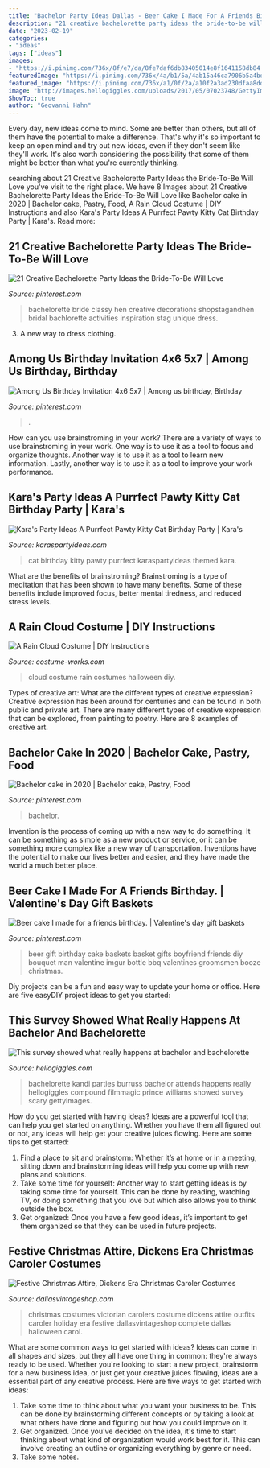 ```yaml
---
title: "Bachelor Party Ideas Dallas - Beer Cake I Made For A Friends Birthday."
description: "21 creative bachelorette party ideas the bride-to-be will love"
date: "2023-02-19"
categories:
- "ideas"
tags: ["ideas"]
images:
- "https://i.pinimg.com/736x/8f/e7/da/8fe7daf6db83405014e8f1641158db84.jpg"
featuredImage: "https://i.pinimg.com/736x/4a/b1/5a/4ab15a46ca7906b5a4bde897c8925354.jpg"
featured_image: "https://i.pinimg.com/736x/a1/0f/2a/a10f2a3ad230dfaa8ddd8d685b2d46d3.jpg"
image: "http://images.hellogiggles.com/uploads/2017/05/07023748/GettyImages-481540397.jpg"
ShowToc: true
author: "Geovanni Hahn"
---
```



Every day, new ideas come to mind. Some are better than others, but all of them have the potential to make a difference. That's why it's so important to keep an open mind and try out new ideas, even if they don't seem like they'll work. It's also worth considering the possibility that some of them might be better than what you're currently thinking.

	

		
searching about 21 Creative Bachelorette Party Ideas the Bride-To-Be Will Love you've visit to the right place. We have 8 Images about 21 Creative Bachelorette Party Ideas the Bride-To-Be Will Love like Bachelor cake in 2020 | Bachelor cake, Pastry, Food, A Rain Cloud Costume | DIY Instructions and also Kara&#039;s Party Ideas A Purrfect Pawty Kitty Cat Birthday Party | Kara&#039;s. Read more:
		
    
## 21 Creative Bachelorette Party Ideas The Bride-To-Be Will Love

<img loading=lazy src="https://i.pinimg.com/736x/8f/e7/da/8fe7daf6db83405014e8f1641158db84.jpg" onerror="this.onerror=null;this.src='https://tse1.mm.bing.net/th?id=OIP.fMqC-eigiIKfO0Rk4n1MXwHaO0&amp;pid=15.1';" alt="21 Creative Bachelorette Party Ideas the Bride-To-Be Will Love">

_Source: pinterest.com_

>bachelorette bride classy hen creative decorations shopstagandhen bridal bachlorette activities inspiration stag unique dress. 

	

3. A new way to dress clothing.

    
## Among Us Birthday Invitation 4x6 5x7 | Among Us Birthday, Birthday

<img loading=lazy src="https://i.pinimg.com/736x/a1/0f/2a/a10f2a3ad230dfaa8ddd8d685b2d46d3.jpg" onerror="this.onerror=null;this.src='https://tse2.mm.bing.net/th?id=OIP.qDwGamfNZuepJRCJCS-LrAHaKX&amp;pid=15.1';" alt="Among Us Birthday Invitation 4x6 5x7 | Among us birthday, Birthday">

_Source: pinterest.com_

>. 

	

How can you use brainstroming in your work?
There are a variety of ways to use brainstroming in your work. One way is to use it as a tool to focus and organize thoughts. Another way is to use it as a tool to learn new information. Lastly, another way is to use it as a tool to improve your work performance.

    
## Kara&#039;s Party Ideas A Purrfect Pawty Kitty Cat Birthday Party | Kara&#039;s

<img loading=lazy src="https://karaspartyideas.com/wp-content/uploads/2018/11/A-Purrfect-Pawty-Kitty-Cat-Birthday-Party-via-Karas-Party-Ideas-KarasPartyIdeas.com7_.jpg" onerror="this.onerror=null;this.src='https://tse4.mm.bing.net/th?id=OIP.zUi4V7MgVYL0P4lC9Z3ofgHaJ3&amp;pid=15.1';" alt="Kara&#039;s Party Ideas A Purrfect Pawty Kitty Cat Birthday Party | Kara&#039;s">

_Source: karaspartyideas.com_

>cat birthday kitty pawty purrfect karaspartyideas themed kara. 

	

What are the benefits of brainstroming?
Brainstroming is a type of meditation that has been shown to have many benefits. Some of these benefits include improved focus, better mental tiredness, and reduced stress levels.

    
## A Rain Cloud Costume | DIY Instructions

<img loading=lazy src="https://photos.costume-works.com/full/a_rain_cloud.jpg" onerror="this.onerror=null;this.src='https://tse1.mm.bing.net/th?id=OIP.H4BrP6XC1x27hNgeyfQTOAHaPz&amp;pid=15.1';" alt="A Rain Cloud Costume | DIY Instructions">

_Source: costume-works.com_

>cloud costume rain costumes halloween diy. 

	

Types of creative art: What are the different types of creative expression?
Creative expression has been around for centuries and can be found in both public and private art. There are many different types of creative expression that can be explored, from painting to poetry. Here are 8 examples of creative art.

    
## Bachelor Cake In 2020 | Bachelor Cake, Pastry, Food

<img loading=lazy src="https://i.pinimg.com/736x/47/2b/d3/472bd3e85557dd73b6077319130177d4.jpg" onerror="this.onerror=null;this.src='https://tse4.mm.bing.net/th?id=OIP.VQnV22Dyh_IfMkVGSWXOiQHaJ3&amp;pid=15.1';" alt="Bachelor cake in 2020 | Bachelor cake, Pastry, Food">

_Source: pinterest.com_

>bachelor. 

	

Invention is the process of coming up with a new way to do something. It can be something as simple as a new product or service, or it can be something more complex like a new way of transportation. Inventions have the potential to make our lives better and easier, and they have made the world a much better place.

    
## Beer Cake I Made For A Friends Birthday. | Valentine&#039;s Day Gift Baskets

<img loading=lazy src="https://i.pinimg.com/736x/4a/b1/5a/4ab15a46ca7906b5a4bde897c8925354.jpg" onerror="this.onerror=null;this.src='https://tse3.mm.bing.net/th?id=OIP.yO4oFyKXs9qd5fu6SRJ8AwHaJ4&amp;pid=15.1';" alt="Beer cake I made for a friends birthday. | Valentine&#039;s day gift baskets">

_Source: pinterest.com_

>beer gift birthday cake baskets basket gifts boyfriend friends diy bouquet man valentine imgur bottle bbq valentines groomsmen booze christmas. 

	

Diy projects can be a fun and easy way to update your home or office. Here are five easyDIY project ideas to get you started: 

    
## This Survey Showed What Really Happens At Bachelor And Bachelorette

<img loading=lazy src="http://images.hellogiggles.com/uploads/2017/05/07023748/GettyImages-481540397.jpg" onerror="this.onerror=null;this.src='https://tse1.mm.bing.net/th?id=OIP.Xh0PRsWdW7Sv8kKDtdq2gwHaFU&amp;pid=15.1';" alt="This survey showed what really happens at bachelor and bachelorette">

_Source: hellogiggles.com_

>bachelorette kandi parties burruss bachelor attends happens really hellogiggles compound filmmagic prince williams showed survey scary gettyimages. 

	

How do you get started with having ideas?
Ideas are a powerful tool that can help you get started on anything. Whether you have them all figured out or not, any ideas will help get your creative juices flowing. Here are some tips to get started: 
1. Find a place to sit and brainstorm: Whether it’s at home or in a meeting, sitting down and brainstorming ideas will help you come up with new plans and solutions. 
2. Take some time for yourself: Another way to start getting ideas is by taking some time for yourself. This can be done by reading, watching TV, or doing something that you love but which also allows you to think outside the box. 
3. Get organized: Once you have a few good ideas, it’s important to get them organized so that they can be used in future projects.

    
## Festive Christmas Attire, Dickens Era Christmas Caroler Costumes

<img loading=lazy src="http://dallasvintageshop.com/wp-content/uploads/2015/12/Photo-Nov-28-1-14-45-PM.jpg" onerror="this.onerror=null;this.src='https://tse2.mm.bing.net/th?id=OIP.wGktyohbiq6CCB-9X4puXwAAAA&amp;pid=15.1';" alt="Festive Christmas Attire, Dickens Era Christmas Caroler Costumes">

_Source: dallasvintageshop.com_

>christmas costumes victorian carolers costume dickens attire outfits caroler holiday era festive dallasvintageshop complete dallas halloween carol. 

	

What are some common ways to get started with ideas?
Ideas can come in all shapes and sizes, but they all have one thing in common: they're always ready to be used. Whether you're looking to start a new project, brainstorm for a new business idea, or just get your creative juices flowing, ideas are a essential part of any creative process. Here are five ways to get started with ideas: 
1. Take some time to think about what you want your business to be. This can be done by brainstorming different concepts or by taking a look at what others have done and figuring out how you could improve on it. 
2. Get organized. Once you've decided on the idea, it's time to start thinking about what kind of organization would work best for it. This can involve creating an outline or organizing everything by genre or need. 
3. Take some notes.

